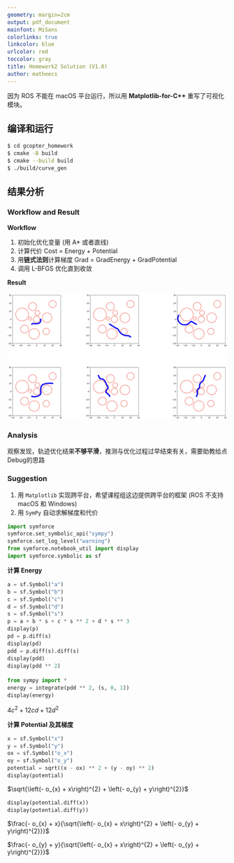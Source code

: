 ```yaml
---
geometry: margin=2cm
output: pdf_document
mainfont: MiSans
colorlinks: true
linkcolor: blue
urlcolor: red
toccolor: gray
title: Homework2 Solution (V1.0)
author: matheecs
---
```


因为 ROS 不能在 macOS 平台运行，所以用 **Matplotlib-for-C++** 重写了可视化模块。

## 编译和运行

```bash
$ cd gcopter_homework
$ cmake -B build
$ cmake --build build
$ ./build/curve_gen
```

## 结果分析

### Workflow and Result

**Workflow**

1. 初始化优化变量 (用 A* 或者直线)
2. 计算代价 Cost = Energy + Potential
3. 用**链式法则**计算梯度 Grad = GradEnergy + GradPotential
4. 调用 L-BFGS 优化直到收敛

**Result**

![](imgs/result.png)

### Analysis

观察发现，轨迹优化结果**不够平滑**，推测与优化过程过早结束有关，需要助教给点Debug的思路

### Suggestion

1. 用 `Matplotlib` 实现跨平台，希望课程组这边提供跨平台的框架 (ROS 不支持 macOS 和 Windows)
2. 用 `SymPy` 自动求解梯度和代价

```python
import symforce
symforce.set_symbolic_api("sympy")
symforce.set_log_level("warning")
from symforce.notebook_util import display
import symforce.symbolic as sf
```

**计算 Energy**

```python
a = sf.Symbol("a")
b = sf.Symbol("b")
c = sf.Symbol("c")
d = sf.Symbol("d")
s = sf.Symbol("s")
p = a + b * s + c * s ** 2 + d * s ** 3
display(p)
pd = p.diff(s)
display(pd)
pdd = p.diff(s).diff(s)
display(pdd)
display(pdd ** 2)

from sympy import *
energy = integrate(pdd ** 2, (s, 0, 1))
display(energy)
```

$4 c^{2} + 12 c d + 12 d^{2}$

**计算 Potential 及其梯度**

```python
x = sf.Symbol("x")
y = sf.Symbol("y")
ox = sf.Symbol("o_x")
oy = sf.Symbol("o_y")
potential = sqrt((x - ox) ** 2 + (y - oy) ** 2)
display(potential)
```

$\sqrt{\left(- o_{x} + x\right)^{2} + \left(- o_{y} + y\right)^{2}}$

```python
display(potential.diff(x))
display(potential.diff(y))
```

$\frac{- o_{x} + x}{\sqrt{\left(- o_{x} + x\right)^{2} + \left(- o_{y} + y\right)^{2}}}$

$\frac{- o_{y} + y}{\sqrt{\left(- o_{x} + x\right)^{2} + \left(- o_{y} + y\right)^{2}}}$

